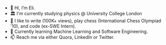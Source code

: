 - 👋 Hi, I’m Eli.
- 🏛 I'm currently studying physics @ University College London 
- 👀 I like to write (100K+ views), play chess (International Chess Olympiad '10), and code (ex-SWE Intern).
- 🌱 Currently learning Machine Learning and Software Engineering.
- 📫 Reach me via either Quora, LinkedIn or Twitter.

<!---
elilouise/elilouise is a ✨ special ✨ repository because its `README.md` (this file) appears on your GitHub profile.
You can click the Preview link to take a look at your changes.
--->
